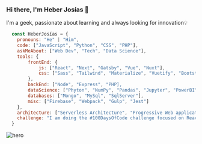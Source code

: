 ### Hi there, I'm Heber Josías 👋
I'm a geek, passionate about learning and always looking for innovation💡

```js
  const HeberJosías = {
    pronouns: "He" | "Him",
    code: ["JavaScript", "Python", "CSS", "PHP"],
    askMeAbout: ["Web Dev", "Tech", "Data Science"],
    tools: {
        frontEnd: {
            js: ["React", "Next", "Gatsby", "Vue", "Nuxt"],
            css: ["Sass", "Tailwind", "Materialize", "Vuetify", "Bootstrap"]
        },
        backEnd: ["Node", "Express", "PHP],
        dataScience: ["Phyton", "NumPy", "Pandas", "Jupyter", "PowerBI"],
        databases: ["Mongo", "MySql", "SqlServer"],
        misc: ["Firebase", "Webpack", "Gulp", "Jest"]
    },
    architecture: ["Serverless Architecture", "Progressive Web applications", "Single Page Applications"],
    challenge: "I am doing the #100DaysOfCode challenge focused on React and Next"
  }
```
![hero](https://user-images.githubusercontent.com/53913737/91210533-fec40000-e6d2-11ea-90a7-4a4547fd149d.png)
<!--
**heberjosias/heberjosias** is a ✨ _special_ ✨ repository because its `README.md` (this file) appears on your GitHub profile.

Here are some ideas to get you started:

- 🔭 I’m currently working on Web Developmet ...
- 🌱 I’m currently learning ...
- 👯 I’m looking to collaborate on ...
- 🤔 I’m looking for help with ...
- 💬 Ask me about ...
- 📫 How to reach me: ...
- 😄 Pronouns: ...
- ⚡ Fun fact: ...
-->
